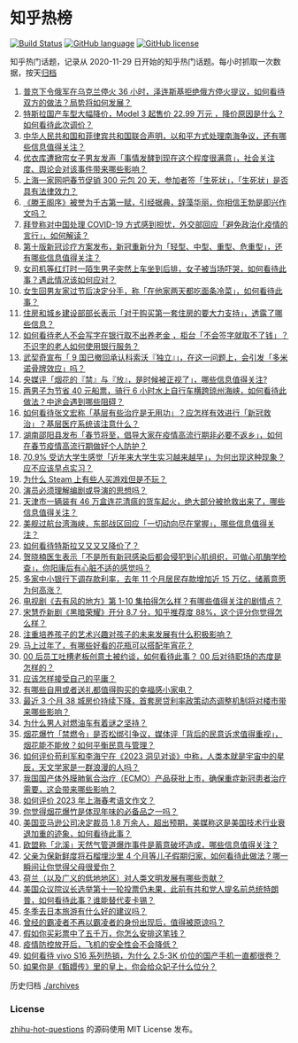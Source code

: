 # 知乎热榜
[![Build Status](https://github.com/ToWeLong/zhihu-hot-questions/workflows/CI/badge.svg)](https://github.com/ToWeLong/zhihu-hot-questions/actions)
[![GitHub language](https://img.shields.io/badge/language-golang-orange.svg)](https://golang.org/)
[![GitHub license](https://img.shields.io/github/license/ToWeLong/zhihu-hot-questions)](https://github.com/ToWeLong/zhihu-hot-questions/blob/main/LICENSE)

知乎热门话题，记录从 2020-11-29 日开始的知乎热门话题。每小时抓取一次数据，按天[归档](./archives)

<!-- BEGIN -->

1. [普京下令俄军在乌克兰停火 36 小时，泽连斯基拒绝俄方停火提议，如何看待双方的做法？局势将如何发展？](https://www.zhihu.com/question/577077879)
1. [特斯拉国产车型大幅降价，Model 3 起售价 22.99 万元 ，降价原因是什么？如何看待此次调价？](https://www.zhihu.com/question/577088888)
1. [中华人民共和国和菲律宾共和国联合声明，以和平方式处理南海争议，还有哪些信息值得关注？](https://www.zhihu.com/question/576890812)
1. [优衣库遭掀帘女子男友发声「事情发酵到现在这个程度很满意」，社会关注度、舆论会对该事件带来哪些影响？](https://www.zhihu.com/question/577082373)
1. [上海一家网吧春节促销 300 元包 20 天，参加者签「生死状」，「生死状」是否具有法律效力？](https://www.zhihu.com/question/577082037)
1. [《滕王阁序》被誉为千古第一赋，引经据典，辞藻华丽，你相信王勃是即兴作文吗？](https://www.zhihu.com/question/512500689)
1. [拜登称对中国处理 COVID-19 方式感到担忧，外交部回应「避免政治化疫情的言行」，如何解读？](https://www.zhihu.com/question/576928592)
1. [第十版新冠诊疗方案发布，新冠重新分为「轻型、中型、重型、危重型」，还有哪些信息值得关注？](https://www.zhihu.com/question/577136965)
1. [女司机等红灯时一陌生男子突然上车坐到后排，女子被当场吓哭，如何看待此事？遇此情况该如何应对？](https://www.zhihu.com/question/576450958)
1. [女生回男友家过节后决定分手，称「在他家两天都吃面条冷菜」，如何看待此事？](https://www.zhihu.com/question/576948759)
1. [住房和城乡建设部部长表示「对于购买第一套住房的要大力支持」，透露了哪些信息？](https://www.zhihu.com/question/576955446)
1. [如何看待老人不会写字在银行取不出养老金 ，柜台「不会签字就取不了钱」？不识字的老人如何使用银行服务？](https://www.zhihu.com/question/576900889)
1. [武契奇宣布「 9 国已撤回承认科索沃『独立』」，在这一问题上，会引发「多米诺骨牌效应」吗？](https://www.zhihu.com/question/577090191)
1. [央媒评「烟花的『禁』与『放』，是时候被正视了」，哪些信息值得关注?](https://www.zhihu.com/question/577089872)
1. [两男子为节省 40 元船票，骑行 6 小时水上自行车横跨琼州海峡，如何看待此做法？中途会遇到哪些阻碍？](https://www.zhihu.com/question/576678920)
1. [如何看待张文宏称「基层有些治疗是无用功」？应怎样有效进行「新冠救治」？基层医疗系统该注意什么？](https://www.zhihu.com/question/576924208)
1. [湖南邵阳县发布「春节将至，倡导大家在疫情高流行期非必要不返乡」，如何在春节疫情高流行期做好个人防护？](https://www.zhihu.com/question/576924534)
1. [70.9% 受访大学生感觉「近年来大学生实习越来越早」，为何出现这种现象？应不应该早点实习？](https://www.zhihu.com/question/576644290)
1. [为什么 Steam 上有些人买游戏但是不玩？](https://www.zhihu.com/question/575025061)
1. [演员必须理解编剧或导演的思想吗？](https://www.zhihu.com/question/548978373)
1. [天津市一辆装有 46 万盒连花清瘟的货车起火，绝大部分被抢救出来了，哪些信息值得关注？](https://www.zhihu.com/question/576881207)
1. [美舰过航台湾海峡，东部战区回应「一切动向尽在掌握」，哪些信息值得关注？](https://www.zhihu.com/question/577092066)
1. [如何看待特斯拉又又又又降价了？](https://www.zhihu.com/question/577089345)
1. [贺晓楠医生表示「不是所有新冠感染后都会侵犯到心肌组织，可做心肌酶学检查」，你阳康后有心脏不适的感觉吗？](https://www.zhihu.com/question/576904037)
1. [多家中小银行下调存款利率，去年 11 个月居民存款增加近 15 万亿，储蓄意愿为何高涨？](https://www.zhihu.com/question/576757879)
1. [电视剧《去有风的地方》第 1-10 集拍得怎么样？有哪些值得关注的剧情点？](https://www.zhihu.com/question/576747776)
1. [宋慧乔新剧《黑暗荣耀》开分 8.7 分，知乎推荐度 88%，这个评分你觉得怎么样？](https://www.zhihu.com/question/576258100)
1. [注重培养孩子的艺术兴趣对孩子的未来发展有什么积极影响？](https://www.zhihu.com/question/525765043)
1. [马上过年了，有哪些好看的花瓶可以搭配年宵花？](https://www.zhihu.com/question/512023214)
1. [00 后员工吐槽老板创意土被约谈，如何看待此事？ 00 后对待职场的态度是怎样的？](https://www.zhihu.com/question/576637045)
1. [应该怎样接受自己的平庸？](https://www.zhihu.com/question/576832050)
1. [有哪些自用或者送礼都值得购买的幸福感小家电？](https://www.zhihu.com/question/572339835)
1. [最近 3 个月 38 城房价持续下降，首套房贷利率政策动态调整机制将对楼市带来哪些影响？](https://www.zhihu.com/question/577081916)
1. [为什么男人对燃油车有着谜之坚持？](https://www.zhihu.com/question/571171650)
1. [烟花爆竹「禁燃令」是否松绑引争议，媒体评「背后的民意诉求值得重视」，烟花能不能放？如何平衡民意与管理？](https://www.zhihu.com/question/576885985)
1. [如何评价苟利军和李海宁在《2023 洞见对谈》中称，人类本就是宇宙中的星辰，天文学家是一群浪漫的人吗？](https://www.zhihu.com/question/576110061)
1. [我国国产体外膜肺氧合治疗（ECMO）产品获批上市，确保重症新冠患者治疗需要，这会带来哪些影响？](https://www.zhihu.com/question/576881925)
1. [如何评价 2023 年上海春考语文作文？](https://www.zhihu.com/question/576919027)
1. [你觉得烟花爆竹是体现年味的必备品之一吗？](https://www.zhihu.com/question/576959135)
1. [美国亚马逊公司决定裁员 1.8 万余人，超出预期，美媒称这是美国技术行业衰退加重的迹象，如何看待此事？](https://www.zhihu.com/question/576889810)
1. [欧盟称「北溪」天然气管道爆炸事件是蓄意破坏造成，哪些信息值得关注？](https://www.zhihu.com/question/576952530)
1. [父亲为保新鲜度将石榴埋沙里 4 个月等儿子假期归家，如何看待此做法？哪一瞬间让你觉得父母很爱你？](https://www.zhihu.com/question/577095131)
1. [荷兰（以及广义的低地地区）对人类文明发展有哪些贡献？](https://www.zhihu.com/question/576504568)
1. [美国众议院议长选举第十一轮投票仍未果，此前有共和党人提名前总统特朗普，如何看待此事？谁能替代麦卡锡？](https://www.zhihu.com/question/577082981)
1. [冬季去日本旅游有什么好的建议吗？](https://www.zhihu.com/question/53548397)
1. [曾经的霸凌者不再以霸凌者的身份出现后，值得被原谅吗？](https://www.zhihu.com/question/576674289)
1. [假如你买彩票中了五千万，你怎么安排这笔钱？](https://www.zhihu.com/question/576960649)
1. [疫情防控放开后，飞机的安全性会不会降低？](https://www.zhihu.com/question/576199560)
1. [如何看待 vivo S16 系列热销，为什么 2.5-3K 价位的国产手机一直都很卷？](https://www.zhihu.com/question/577095529)
1. [如果你是《甄嬛传》里的皇上，你会给众妃子什么位分？](https://www.zhihu.com/question/564564424)

<!-- END -->

历史归档 [./archives](./archives)


### License
[zhihu-hot-questions](https://github.com/towelong/zhihu-hot-questions) 的源码使用 MIT License 发布。